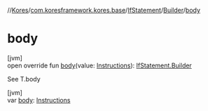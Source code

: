//[Kores](../../../../index.md)/[com.koresframework.kores.base](../../index.md)/[IfStatement](../index.md)/[Builder](index.md)/[body](body.md)

# body

[jvm]\
open override fun [body](body.md)(value: [Instructions](../../../com.koresframework.kores/-instructions/index.md)): [IfStatement.Builder](index.md)

See T.body

[jvm]\
var [body](body.md): [Instructions](../../../com.koresframework.kores/-instructions/index.md)
